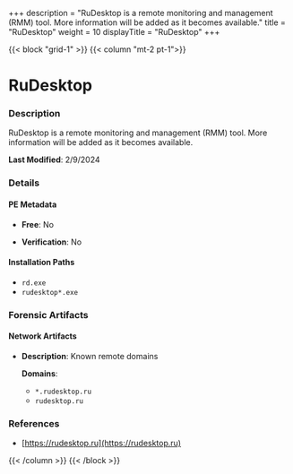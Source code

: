 +++
description = "RuDesktop is a remote monitoring and management (RMM) tool. More information will be added as it becomes available."
title = "RuDesktop"
weight = 10
displayTitle = "RuDesktop"
+++


{{< block "grid-1" >}}
{{< column "mt-2 pt-1">}}

# RuDesktop


### Description

RuDesktop is a remote monitoring and management (RMM) tool. More information will be added as it becomes available.



**Last Modified**: 2/9/2024

### Details


#### PE Metadata


- **Free**: No

- **Verification**: No




#### Installation Paths
- `rd.exe`
- `rudesktop*.exe`

### Forensic Artifacts




#### Network Artifacts

- **Description**: Known remote domains

  **Domains**:
    - `*.rudesktop.ru`
    - `rudesktop.ru`





### References
- [https://rudesktop.ru](https://rudesktop.ru)



{{< /column >}}
{{< /block >}}
